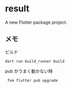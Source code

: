 # result

A new Flutter package project.

## メモ

ビルド

```shell
dart run build_runner build
```

pub がうまく動かない時

```shell
 fvm flutter pub upgrade
```
